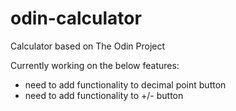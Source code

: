 # odin-calculator

Calculator based on The Odin Project

Currently working on the below features:
- need to add functionality to decimal point button
- need to add functionality to +/- button